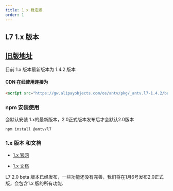 ```yaml
---
title: 1.x 稳定版
order: 1
---
```




## L7 1.x 版本 

 ## [旧版地址](https://antv-2018.alipay.com/zh-cn/l7/1.x/index.html)

目前 1.x 版本最新版本为 1.4.2 版本

#### CDN 在线使用连接为

```html
<script src="https://gw.alipayobjects.com/os/antv/pkg/_antv.l7-1.4.2/build/L7-min.js"></script>
```

### npm 安装使用

会默认安装 1.x的最新版本，2.0正式版本发布后才会默认2.0版本
```
npm install @antv/l7 

```

### 1.x 版本 和文档

- [1.x 官网](https://antv-2018.alipay.com/zh-cn/l7/1.x/index.html)

- [1.x 文档](https://www.yuque.com/antv/l7/vgo25g)



L7 2.0 beta 版本已经发布，一些功能还没有完善，我们将在1月6号发布2.0正式版，会包含1.x 版的所有功能.
